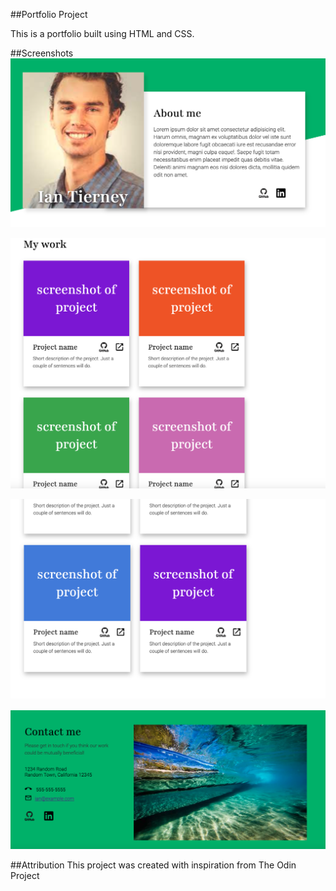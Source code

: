 ##Portfolio Project

This is a portfolio built using HTML and CSS. 

##Screenshots
![top of page](<imgs/Screenshot 2023-09-19 at 3.05.33 PM.png>)

![second image of page](<imgs/Screenshot 2023-09-19 at 3.06.22 PM.png>)

![third image of page](<imgs/Screenshot 2023-09-19 at 3.07.09 PM.png>)

![last image of page](<imgs/Screenshot 2023-09-19 at 3.07.34 PM.png>)

##Attribution
This project was created with inspiration from The Odin Project